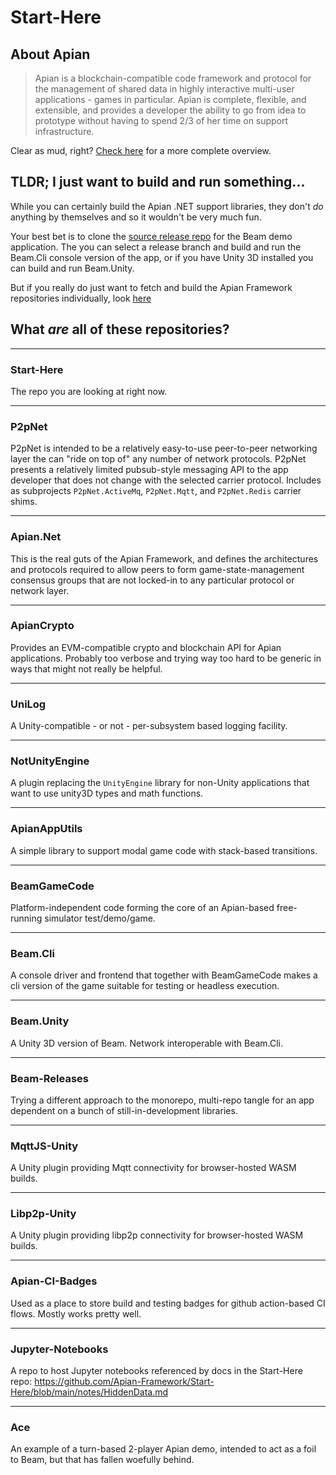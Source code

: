 # Start-Here

## About Apian

>Apian is a blockchain-compatible code framework and protocol for the management of shared data in highly interactive multi-user applications - games in particular. Apian is complete, flexible, and extensible, and provides a developer the ability to go from idea to prototype without having to spend 2/3 of her time on support infrastructure.

Clear as mud, right? [Check here](https://apian-framework.github.io/Start-Here/) for a more complete overview.



## TLDR; I just want to build and run something...

While you can certainly build the Apian .NET support libraries, they don't *do* anything by themselves and so it wouldn't be very much fun.

Your best bet is to clone the [source release repo](https://github.com/Apian-Framework/Beam-Releases) for the Beam demo application. The you can select a release branch and build and run the Beam.Cli console version of the app, or if you have Unity 3D installed you can build and run Beam.Unity.

But if you really do just want to fetch and build the Apian Framework repositories individually, look [here](install/README.md)

## What *are* all of these repositories?

---
### Start-Here
The repo you are looking at right now.

---
### **P2pNet**
P2pNet is intended to be a relatively easy-to-use peer-to-peer networking layer the can "ride on top of" any number of network protocols. P2pNet presents a relatively limited pubsub-style messaging API to the app developer that does not change with the selected carrier protocol. Includes as subprojects `P2pNet.ActiveMq`, `P2pNet.Mqtt`, and `P2pNet.Redis` carrier shims.

---
### **Apian.Net**
This is the real guts of the Apian Framework, and defines the architectures and protocols required to allow peers to form game-state-management consensus groups that are not locked-in to any particular protocol or network layer.

---
### **ApianCrypto**
Provides an EVM-compatible crypto and blockchain API for Apian applications. Probably too verbose and trying way too hard to be generic in ways that might not really be helpful.

---
### **UniLog**
A Unity-compatible - or not - per-subsystem based logging facility.

---
### **NotUnityEngine**
A plugin replacing the `UnityEngine` library for non-Unity applications that want to use unity3D types and math functions.

---
### **ApianAppUtils**
A simple library to support modal game code with stack-based transitions.

---
### **BeamGameCode**
Platform-independent code forming the core of an Apian-based free-running simulator test/demo/game.

---
### **Beam.Cli**
A console driver and frontend that together with BeamGameCode makes a cli version of the game suitable for testing or headless execution.

---
### **Beam.Unity**
A Unity 3D version of Beam. Network interoperable with Beam.Cli.

---
### **Beam-Releases**
Trying a different approach to the monorepo, multi-repo tangle for an app dependent on a bunch of still-in-development libraries.

---
### **MqttJS-Unity**
A Unity plugin providing Mqtt connectivity for browser-hosted WASM builds.

---
### **Libp2p-Unity**
A Unity plugin providing libp2p connectivity for browser-hosted WASM builds.

---
### **Apian-CI-Badges**
Used as a place to store build and testing badges for github action-based CI flows. Mostly works pretty well.

---
### **Jupyter-Notebooks**
A repo to host Jupyter notebooks referenced by docs in the Start-Here repo: https://github.com/Apian-Framework/Start-Here/blob/main/notes/HiddenData.md

---
### **Ace**
An example of a turn-based 2-player Apian demo, intended to act as a foil to Beam, but that has fallen woefully behind.


